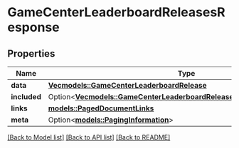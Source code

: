 # GameCenterLeaderboardReleasesResponse

## Properties

Name | Type | Description | Notes
------------ | ------------- | ------------- | -------------
**data** | [**Vec<models::GameCenterLeaderboardRelease>**](GameCenterLeaderboardRelease.md) |  | 
**included** | Option<[**Vec<models::GameCenterLeaderboardReleasesResponseIncludedInner>**](GameCenterLeaderboardReleasesResponse_included_inner.md)> |  | [optional]
**links** | [**models::PagedDocumentLinks**](PagedDocumentLinks.md) |  | 
**meta** | Option<[**models::PagingInformation**](PagingInformation.md)> |  | [optional]

[[Back to Model list]](../README.md#documentation-for-models) [[Back to API list]](../README.md#documentation-for-api-endpoints) [[Back to README]](../README.md)


